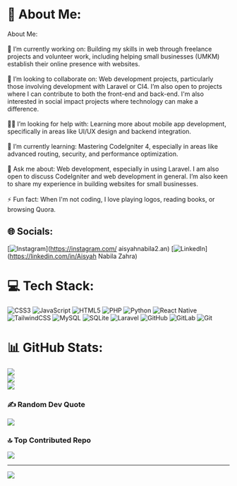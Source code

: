 # 💫 About Me:
About Me:<br><br>🎯 I’m currently working on: Building my skills in web through freelance projects and volunteer work, including helping small businesses (UMKM) establish their online presence with websites.<br><br>🤝 I’m looking to collaborate on: Web development projects, particularly those involving development with Laravel or CI4. I’m also open to projects where I can contribute to both the front-end and back-end. I'm also interested in social impact projects where technology can make a difference.<br><br>🙋‍♂️ I’m looking for help with: Learning more about mobile app development, specifically in areas like UI/UX design and backend integration.<br><br>🌱 I’m currently learning: Mastering CodeIgniter 4, especially in areas like advanced routing, security, and performance optimization.<br><br>💬 Ask me about: Web development, especially in using Laravel. I am also open to discuss CodeIgniter and web development in general. I’m also keen to share my experience in building websites for small businesses.<br><br>⚡ Fun fact: When I'm not coding, I love playing logos, reading books, or browsing Quora.


## 🌐 Socials:
[![Instagram](https://img.shields.io/badge/Instagram-%23E4405F.svg?logo=Instagram&logoColor=white)](https://instagram.com/ aisyahnabila2.an) [![LinkedIn](https://img.shields.io/badge/LinkedIn-%230077B5.svg?logo=linkedin&logoColor=white)](https://linkedin.com/in/Aisyah Nabila Zahra) 

# 💻 Tech Stack:
![CSS3](https://img.shields.io/badge/css3-%231572B6.svg?style=for-the-badge&logo=css3&logoColor=white) ![JavaScript](https://img.shields.io/badge/javascript-%23323330.svg?style=for-the-badge&logo=javascript&logoColor=%23F7DF1E) ![HTML5](https://img.shields.io/badge/html5-%23E34F26.svg?style=for-the-badge&logo=html5&logoColor=white) ![PHP](https://img.shields.io/badge/php-%23777BB4.svg?style=for-the-badge&logo=php&logoColor=white) ![Python](https://img.shields.io/badge/python-3670A0?style=for-the-badge&logo=python&logoColor=ffdd54) ![React Native](https://img.shields.io/badge/react_native-%2320232a.svg?style=for-the-badge&logo=react&logoColor=%2361DAFB) ![TailwindCSS](https://img.shields.io/badge/tailwindcss-%2338B2AC.svg?style=for-the-badge&logo=tailwind-css&logoColor=white) ![MySQL](https://img.shields.io/badge/mysql-4479A1.svg?style=for-the-badge&logo=mysql&logoColor=white) ![SQLite](https://img.shields.io/badge/sqlite-%2307405e.svg?style=for-the-badge&logo=sqlite&logoColor=white) ![Laravel](https://img.shields.io/badge/laravel-%23FF2D20.svg?style=for-the-badge&logo=laravel&logoColor=white) ![GitHub](https://img.shields.io/badge/github-%23121011.svg?style=for-the-badge&logo=github&logoColor=white) ![GitLab](https://img.shields.io/badge/gitlab-%23181717.svg?style=for-the-badge&logo=gitlab&logoColor=white) ![Git](https://img.shields.io/badge/git-%23F05033.svg?style=for-the-badge&logo=git&logoColor=white)
# 📊 GitHub Stats:
![](https://github-readme-stats.vercel.app/api?username=aisyahnabila&theme=dracula&hide_border=false&include_all_commits=true&count_private=true)<br/>
![](https://github-readme-streak-stats.herokuapp.com/?user=aisyahnabila&theme=dracula&hide_border=false)<br/>
![](https://github-readme-stats.vercel.app/api/top-langs/?username=aisyahnabila&theme=dracula&hide_border=false&include_all_commits=true&count_private=true&layout=compact)

### ✍️ Random Dev Quote
![](https://quotes-github-readme.vercel.app/api?type=horizontal&theme=radical)

### 🔝 Top Contributed Repo
![](https://github-contributor-stats.vercel.app/api?username=aisyahnabila&limit=5&theme=dracula&combine_all_yearly_contributions=true)

---
[![](https://visitcount.itsvg.in/api?id=aisyahnabila&icon=0&color=0)](https://visitcount.itsvg.in)

<!-- Proudly created with GPRM ( https://gprm.itsvg.in ) -->
